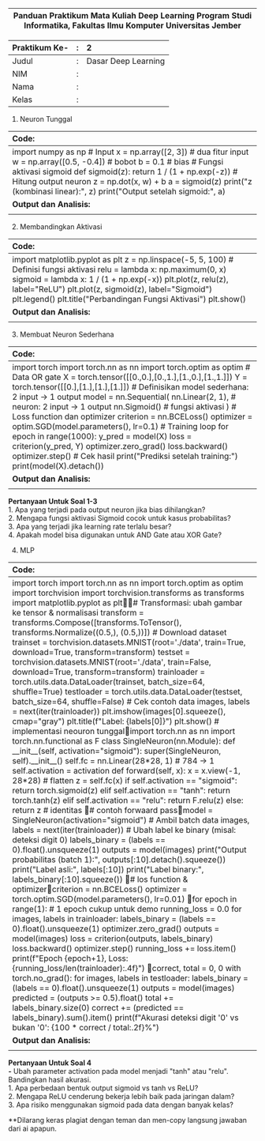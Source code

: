 

| Panduan Praktikum Mata Kuliah Deep Learning Program Studi Informatika, Fakultas Ilmu Komputer Universitas Jember |
| :---: |

| Praktikum Ke- | : | 2 |
| :---- | :---- | :---- |
| Judul | : | Dasar Deep Learning |
| NIM | : |  |
| Nama | : |  |
| Kelas | : |  |

1. Neuron Tunggal

| Code: |
| :---- |
| import numpy as np \# Input x \= np.array(\[2, 3\])  \# dua fitur input w \= np.array(\[0.5, \-0.4\])  \# bobot b \= 0.1  \# bias  \# Fungsi aktivasi sigmoid def sigmoid(z):     return 1 / (1 \+ np.exp(-z)) \# Hitung output neuron z \= np.dot(x, w) \+ b a \= sigmoid(z) print("z (kombinasi linear):", z) print("Output setelah sigmoid:", a)  |
| **Output dan Analisis:** |
|  |

2. Membandingkan Aktivasi

| Code: |
| :---- |
| import matplotlib.pyplot as plt z \= np.linspace(\-5, 5, 100) \# Definisi fungsi aktivasi relu \= lambda x: np.maximum(0, x) sigmoid \= lambda x: 1 / (1 \+ np.exp(-x)) plt.plot(z, relu(z), label="ReLU") plt.plot(z, sigmoid(z), label="Sigmoid") plt.legend() plt.title("Perbandingan Fungsi Aktivasi") plt.show()  |
| **Output dan Analisis:** |
|  |

3. Membuat Neuron Sederhana

| Code: |
| :---- |
| import torch import torch.nn as nn import torch.optim as optim \# Data OR gate X \= torch.tensor(\[\[0.,0.\],\[0.,1.\],\[1.,0.\],\[1.,1.\]\]) Y \= torch.tensor(\[\[0.\],\[1.\],\[1.\],\[1.\]\]) \# Definisikan model sederhana: 2 input \-\> 1 output model \= nn.Sequential(     nn.Linear(2, 1),   \# neuron: 2 input \-\> 1 output     nn.Sigmoid()       \# fungsi aktivasi ) \# Loss function dan optimizer criterion \= nn.BCELoss() optimizer \= optim.SGD(model.parameters(), lr=0.1) \# Training loop for epoch in range(1000):     y\_pred \= model(X)     loss \= criterion(y\_pred, Y)     optimizer.zero\_grad()     loss.backward()     optimizer.step() \# Cek hasil print("Prediksi setelah training:") print(model(X).detach())    |
| **Output dan Analisis:** |
|  |

**Pertanyaan Untuk Soal 1-3**  
	1\. Apa yang terjadi pada output neuron jika bias dihilangkan?  
	2\. Mengapa fungsi aktivasi Sigmoid cocok untuk kasus probabilitas?  
	3\. Apa yang terjadi jika learning rate terlalu besar?  
	4\. Apakah model bisa digunakan untuk AND Gate atau XOR Gate?  
	

4. MLP

| Code: |
| :---- |
| import torch import torch.nn as nn import torch.optim as optim import torchvision import torchvision.transforms as transforms import matplotlib.pyplot as plt\# Transformasi: ubah gambar ke tensor & normalisasi transform \= transforms.Compose(\[transforms.ToTensor(),                                 transforms.Normalize((0.5,), (0.5,))\]) \# Download dataset trainset \= torchvision.datasets.MNIST(root='./data', train=True, download=True, transform=transform) testset \= torchvision.datasets.MNIST(root='./data', train=False, download=True, transform=transform) trainloader \= torch.utils.data.DataLoader(trainset, batch\_size=64, shuffle=True) testloader \= torch.utils.data.DataLoader(testset, batch\_size=64, shuffle=False) \# Cek contoh data images, labels \= next(iter(trainloader)) plt.imshow(images\[0\].squeeze(), cmap="gray") plt.title(f"Label: {labels\[0\]}") plt.show() \# implementasi neouron tunggalimport torch.nn as nn import torch.nn.functional as F class SingleNeuron(nn.Module): def \_\_init\_\_(self, activation\="sigmoid"): super(SingleNeuron, self).\_\_init\_\_() self.fc \= nn.Linear(28\*28, 1) \# 784 \-\> 1 self.activation \= activation def forward(self, x): x \= x.view(\-1, 28\*28) \# flatten z \= self.fc(x) if self.activation \== "sigmoid": return torch.sigmoid(z) elif self.activation \== "tanh": return torch.tanh(z) elif self.activation \== "relu": return F.relu(z) else: return z \# identitas \# contoh forwaard passmodel \= SingleNeuron(activation="sigmoid") \# Ambil batch data images, labels \= next(iter(trainloader)) \# Ubah label ke binary (misal: deteksi digit 0\) labels\_binary \= (labels \== 0).float().unsqueeze(1) outputs \= model(images) print("Output probabilitas (batch 1):", outputs\[:10\].detach().squeeze()) print("Label asli:", labels\[:10\]) print("Label binary:", labels\_binary\[:10\].squeeze()) \# los function & optimizercriterion \= nn.BCELoss() optimizer \= torch.optim.SGD(model.parameters(), lr=0.01) for epoch in range(1): \# 1 epoch cukup untuk demo running\_loss \= 0.0 for images, labels in trainloader: labels\_binary \= (labels \== 0).float().unsqueeze(1) optimizer.zero\_grad() outputs \= model(images) loss \= criterion(outputs, labels\_binary) loss.backward() optimizer.step() running\_loss \+= loss.item() print(f"Epoch {epoch+1}, Loss: {running\_loss/len(trainloader):.4f}") correct, total \= 0, 0 with torch.no\_grad(): for images, labels in testloader: labels\_binary \= (labels \== 0).float().unsqueeze(1) outputs \= model(images) predicted \= (outputs \>= 0.5).float() total \+= labels\_binary.size(0) correct \+= (predicted \== labels\_binary).sum().item() print(f"Akurasi deteksi digit '0' vs bukan '0': {100 \* correct / total:.2f}%")  |
| **Output dan Analisis:** |
|  |

**Pertanyaan Untuk Soal 4**  
 **\-** Ubah parameter activation pada model menjadi "tanh" atau "relu". Bandingkan hasil akurasi.  
	1\. Apa perbedaan bentuk output sigmoid vs tanh vs ReLU?  
	2\. Mengapa ReLU cenderung bekerja lebih baik pada jaringan dalam?  
	3\. Apa risiko menggunakan sigmoid pada data dengan banyak kelas?  
	

\*\*Dilarang keras plagiat dengan teman dan men-copy langsung jawaban dari ai apapun.